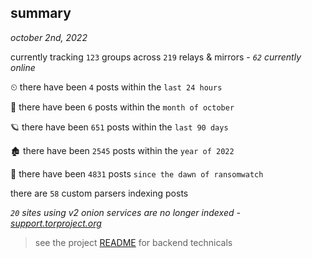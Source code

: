 
## summary
_october 2nd, 2022_

currently tracking `123` groups across `219` relays & mirrors - _`62` currently online_

⏲ there have been `4` posts within the `last 24 hours`

🦈 there have been `6` posts within the `month of october`

🪐 there have been `651` posts within the `last 90 days`

🏚 there have been `2545` posts within the `year of 2022`

🦕 there have been `4831` posts `since the dawn of ransomwatch`

there are `58` custom parsers indexing posts

_`20` sites using v2 onion services are no longer indexed - [support.torproject.org](https://support.torproject.org/onionservices/v2-deprecation/)_

> see the project [README](https://github.com/joshhighet/ransomwatch#ransomwatch--) for backend technicals
